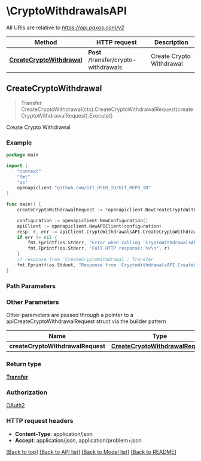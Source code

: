 # \CryptoWithdrawalsAPI

All URIs are relative to *https://api.paxos.com/v2*

Method | HTTP request | Description
------------- | ------------- | -------------
[**CreateCryptoWithdrawal**](CryptoWithdrawalsAPI.md#CreateCryptoWithdrawal) | **Post** /transfer/crypto-withdrawals | Create Crypto Withdrawal



## CreateCryptoWithdrawal

> Transfer CreateCryptoWithdrawal(ctx).CreateCryptoWithdrawalRequest(createCryptoWithdrawalRequest).Execute()

Create Crypto Withdrawal



### Example

```go
package main

import (
	"context"
	"fmt"
	"os"
	openapiclient "github.com/GIT_USER_ID/GIT_REPO_ID"
)

func main() {
	createCryptoWithdrawalRequest := *openapiclient.NewCreateCryptoWithdrawalRequest("ProfileId_example", "DestinationAddress_example", "Asset_example", openapiclient.CryptoNetwork("BITCOIN")) // CreateCryptoWithdrawalRequest | 

	configuration := openapiclient.NewConfiguration()
	apiClient := openapiclient.NewAPIClient(configuration)
	resp, r, err := apiClient.CryptoWithdrawalsAPI.CreateCryptoWithdrawal(context.Background()).CreateCryptoWithdrawalRequest(createCryptoWithdrawalRequest).Execute()
	if err != nil {
		fmt.Fprintf(os.Stderr, "Error when calling `CryptoWithdrawalsAPI.CreateCryptoWithdrawal``: %v\n", err)
		fmt.Fprintf(os.Stderr, "Full HTTP response: %v\n", r)
	}
	// response from `CreateCryptoWithdrawal`: Transfer
	fmt.Fprintf(os.Stdout, "Response from `CryptoWithdrawalsAPI.CreateCryptoWithdrawal`: %v\n", resp)
}
```

### Path Parameters



### Other Parameters

Other parameters are passed through a pointer to a apiCreateCryptoWithdrawalRequest struct via the builder pattern


Name | Type | Description  | Notes
------------- | ------------- | ------------- | -------------
 **createCryptoWithdrawalRequest** | [**CreateCryptoWithdrawalRequest**](CreateCryptoWithdrawalRequest.md) |  | 

### Return type

[**Transfer**](Transfer.md)

### Authorization

[OAuth2](../README.md#OAuth2)

### HTTP request headers

- **Content-Type**: application/json
- **Accept**: application/json, application/problem+json

[[Back to top]](#) [[Back to API list]](../README.md#documentation-for-api-endpoints)
[[Back to Model list]](../README.md#documentation-for-models)
[[Back to README]](../README.md)

